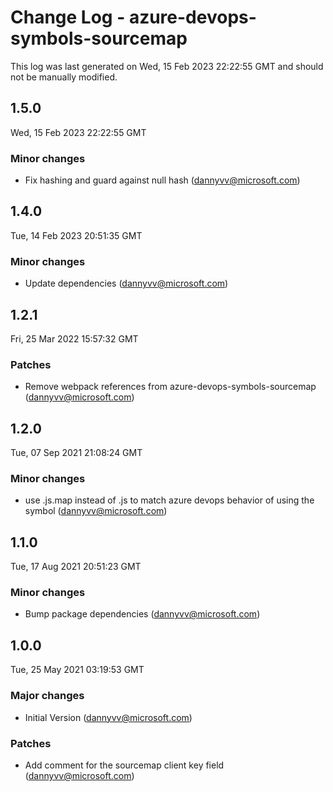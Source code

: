 # Change Log - azure-devops-symbols-sourcemap

This log was last generated on Wed, 15 Feb 2023 22:22:55 GMT and should not be manually modified.

<!-- Start content -->

## 1.5.0

Wed, 15 Feb 2023 22:22:55 GMT

### Minor changes

- Fix hashing and guard against null hash (dannyvv@microsoft.com)

## 1.4.0

Tue, 14 Feb 2023 20:51:35 GMT

### Minor changes

- Update dependencies (dannyvv@microsoft.com)

## 1.2.1

Fri, 25 Mar 2022 15:57:32 GMT

### Patches

- Remove webpack references from azure-devops-symbols-sourcemap (dannyvv@microsoft.com)

## 1.2.0

Tue, 07 Sep 2021 21:08:24 GMT

### Minor changes

- use .js.map instead of .js to match azure devops behavior of using the symbol (dannyvv@microsoft.com)

## 1.1.0

Tue, 17 Aug 2021 20:51:23 GMT

### Minor changes

- Bump package dependencies (dannyvv@microsoft.com)

## 1.0.0

Tue, 25 May 2021 03:19:53 GMT

### Major changes

- Initial Version (dannyvv@microsoft.com)

### Patches

- Add comment for the sourcemap client key field (dannyvv@microsoft.com)
